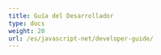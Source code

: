 ```yaml
---
title: Guía del Desarrollador
type: docs
weight: 20
url: /es/javascript-net/developer-guide/
---
```

